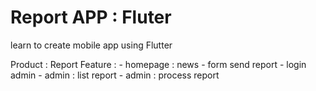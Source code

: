 # Report APP : Fluter

learn to create mobile app using Flutter

Product : Report
Feature : 
        - homepage : news
        - form send report
        - login admin
        - admin : list report
        - admin : process report
